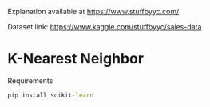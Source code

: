 Explanation available at https://www.stuffbyyc.com/

Dataset link: https://www.kaggle.com/stuffbyyc/sales-data
# K-Nearest Neighbor

Requirements
```cmd
pip install scikit-learn

```
